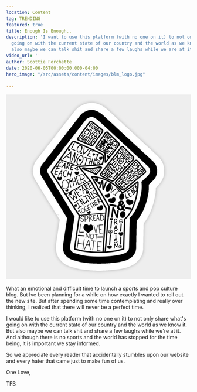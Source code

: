 ```yaml
---
location: Content
tag: TRENDING
featured: true
title: Enough Is Enough..
description: 'I want to use this platform (with no one on it) to not only share what''s
  going on with the current state of our country and the world as we know it. But
  also maybe we can talk shit and share a few laughs while we are at it. '
video_url: ''
author: Scottie Forchette
date: 2020-06-05T00:00:00.000-04:00
hero_image: "/src/assets/content/images/blm_logo.jpg"

---
```

![](/src/assets/content/images/blm_logo.jpg)

What an emotional and difficult time to launch a sports and pop culture blog. But Ive been planning for a while on how exactly I wanted to roll out the new site. But after spending some time contemplating and really over thinking, I realized that there will never be a perfect time.

I would like to use this platform (with no one on it) to not only share what's going on with the current state of our country and the world as we know it. But also maybe we can talk shit and share a few laughs while we're at it. And although there is no sports and the world has stopped for the time being, it is important we stay informed.

So we appreciate every reader that accidentally stumbles upon our website and every hater that came just to make fun of us.

One Love,

TFB